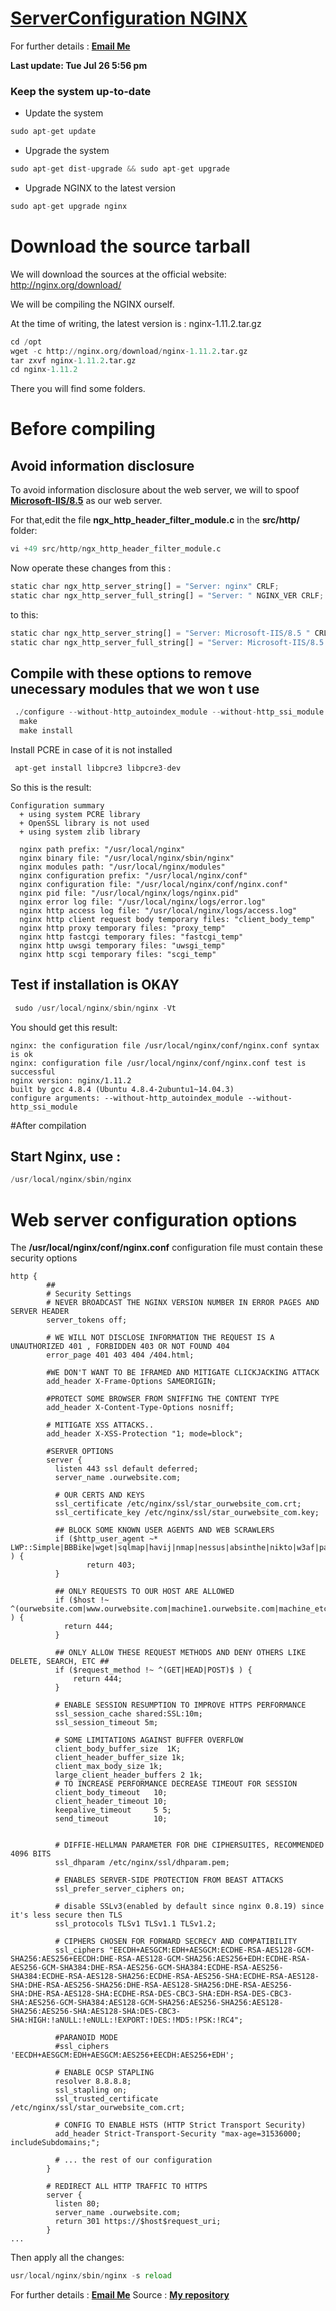 # [ServerConfiguration NGINX](https://github.com/NGENDAKURIYOLionel/ServerConfiguration/blob/master/nginx_precompilation.md)
For further details : **[Email Me](mailto:ngendlio@gmail.com)**

**Last update: Tue Jul 26 5:56 pm**

### Keep the system up-to-date
* Update the system
```python
sudo apt-get update 
```
* Upgrade the system
```python
sudo apt-get dist-upgrade && sudo apt-get upgrade 
```
* Upgrade NGINX to the latest version
```python
sudo apt-get upgrade nginx
```

# Download the source tarball
We will download the sources at the official website: http://nginx.org/download/

We will be compiling the NGINX ourself.

At the time of writing, the latest version is : nginx-1.11.2.tar.gz

```python
cd /opt
wget -c http://nginx.org/download/nginx-1.11.2.tar.gz
tar zxvf nginx-1.11.2.tar.gz
cd nginx-1.11.2
```
There you will find some folders.

# Before compiling
## Avoid information disclosure
To avoid information disclosure about the web server, we will to spoof **[Microsoft-IIS/8.5](http://www.iis.net/)**  as our web server. 

For that,edit the file **ngx_http_header_filter_module.c** in the **src/http/** folder:

```python
vi +49 src/http/ngx_http_header_filter_module.c
```
Now operate these changes from this : 
```python
static char ngx_http_server_string[] = "Server: nginx" CRLF;
static char ngx_http_server_full_string[] = "Server: " NGINX_VER CRLF;
```
to this: 
```python
static char ngx_http_server_string[] = "Server: Microsoft-IIS/8.5 " CRLF;
static char ngx_http_server_full_string[] = "Server: Microsoft-IIS/8.5 " NGINX_VER CRLF;
```

## Compile with these options to remove unecessary modules that we won t use
```python
 ./configure --without-http_autoindex_module --without-http_ssi_module
  make 
  make install
```
Install PCRE in case of it is not installed
```python
 apt-get install libpcre3 libpcre3-dev
```
So this is the result:
```
Configuration summary
  + using system PCRE library
  + OpenSSL library is not used
  + using system zlib library

  nginx path prefix: "/usr/local/nginx"
  nginx binary file: "/usr/local/nginx/sbin/nginx"
  nginx modules path: "/usr/local/nginx/modules"
  nginx configuration prefix: "/usr/local/nginx/conf"
  nginx configuration file: "/usr/local/nginx/conf/nginx.conf"
  nginx pid file: "/usr/local/nginx/logs/nginx.pid"
  nginx error log file: "/usr/local/nginx/logs/error.log"
  nginx http access log file: "/usr/local/nginx/logs/access.log"
  nginx http client request body temporary files: "client_body_temp"
  nginx http proxy temporary files: "proxy_temp"
  nginx http fastcgi temporary files: "fastcgi_temp"
  nginx http uwsgi temporary files: "uwsgi_temp"
  nginx http scgi temporary files: "scgi_temp"
```
## Test if installation is OKAY
```python
 sudo /usr/local/nginx/sbin/nginx -Vt 
```
You should get this result:
```
nginx: the configuration file /usr/local/nginx/conf/nginx.conf syntax is ok
nginx: configuration file /usr/local/nginx/conf/nginx.conf test is successful
nginx version: nginx/1.11.2
built by gcc 4.8.4 (Ubuntu 4.8.4-2ubuntu1~14.04.3) 
configure arguments: --without-http_autoindex_module --without-http_ssi_module
```
#After compilation
## Start Nginx, use :
```python
/usr/local/nginx/sbin/nginx
```
# Web server configuration options

The **/usr/local/nginx/conf/nginx.conf** configuration file must contain these security options 

```Nginx
http {
        ##
        # Security Settings
        # NEVER BROADCAST THE NGINX VERSION NUMBER IN ERROR PAGES AND SERVER HEADER
        server_tokens off;
        
        # WE WILL NOT DISCLOSE INFORMATION THE REQUEST IS A UNAUTHORIZED 401 , FORBIDDEN 403 OR NOT FOUND 404 
        error_page 401 403 404 /404.html;
        
        #WE DON'T WANT TO BE IFRAMED AND MITIGATE CLICKJACKING ATTACK
        add_header X-Frame-Options SAMEORIGIN;
        
        #PROTECT SOME BROWSER FROM SNIFFING THE CONTENT TYPE
        add_header X-Content-Type-Options nosniff;
        
        # MITIGATE XSS ATTACKS..
        add_header X-XSS-Protection "1; mode=block";
        
        #SERVER OPTIONS
        server {
          listen 443 ssl default deferred;
          server_name .ourwebsite.com;
          
          # OUR CERTS AND KEYS
          ssl_certificate /etc/nginx/ssl/star_ourwebsite_com.crt;
          ssl_certificate_key /etc/nginx/ssl/star_ourwebsite_com.key;
          
          ## BLOCK SOME KNOWN USER AGENTS AND WEB SCRAWLERS
          if ($http_user_agent ~* LWP::Simple|BBBike|wget|sqlmap|havij|nmap|nessus|absinthe|nikto|w3af|pangolin|bsqlbf|prog.customcrawler|mysqloit|netsparker ) {
                 return 403;
          }
           
          ## ONLY REQUESTS TO OUR HOST ARE ALLOWED 
          if ($host !~ ^(ourwebsite.com|www.ourwebsite.com|machine1.ourwebsite.com|machine_etc.ourwebsite.com)$ ) {
            return 444;
          }
          
          ## ONLY ALLOW THESE REQUEST METHODS AND DENY OTHERS LIKE DELETE, SEARCH, ETC ##
          if ($request_method !~ ^(GET|HEAD|POST)$ ) {
              return 444;
          }

          # ENABLE SESSION RESUMPTION TO IMPROVE HTTPS PERFORMANCE
          ssl_session_cache shared:SSL:10m;
          ssl_session_timeout 5m;
          
          # SOME LIMITATIONS AGAINST BUFFER OVERFLOW 
          client_body_buffer_size  1K;
          client_header_buffer_size 1k;
          client_max_body_size 1k;
          large_client_header_buffers 2 1k;
          # TO INCREASE PERFORMANCE DECREASE TIMEOUT FOR SESSION
          client_body_timeout   10;
          client_header_timeout 10;
          keepalive_timeout     5 5;
          send_timeout          10;
          
        
          # DIFFIE-HELLMAN PARAMETER FOR DHE CIPHERSUITES, RECOMMENDED 4096 BITS
          ssl_dhparam /etc/nginx/ssl/dhparam.pem;
        
          # ENABLES SERVER-SIDE PROTECTION FROM BEAST ATTACKS
          ssl_prefer_server_ciphers on;
          
          # disable SSLv3(enabled by default since nginx 0.8.19) since it's less secure then TLS
          ssl_protocols TLSv1 TLSv1.1 TLSv1.2;
          
          # CIPHERS CHOSEN FOR FORWARD SECRECY AND COMPATIBILITY
          ssl_ciphers "EECDH+AESGCM:EDH+AESGCM:ECDHE-RSA-AES128-GCM-SHA256:AES256+EECDH:DHE-RSA-AES128-GCM-SHA256:AES256+EDH:ECDHE-RSA-AES256-GCM-SHA384:DHE-RSA-AES256-GCM-SHA384:ECDHE-RSA-AES256-SHA384:ECDHE-RSA-AES128-SHA256:ECDHE-RSA-AES256-SHA:ECDHE-RSA-AES128-SHA:DHE-RSA-AES256-SHA256:DHE-RSA-AES128-SHA256:DHE-RSA-AES256-SHA:DHE-RSA-AES128-SHA:ECDHE-RSA-DES-CBC3-SHA:EDH-RSA-DES-CBC3-SHA:AES256-GCM-SHA384:AES128-GCM-SHA256:AES256-SHA256:AES128-SHA256:AES256-SHA:AES128-SHA:DES-CBC3-SHA:HIGH:!aNULL:!eNULL:!EXPORT:!DES:!MD5:!PSK:!RC4";
          
          #PARANOID MODE 
          #ssl_ciphers 'EECDH+AESGCM:EDH+AESGCM:AES256+EECDH:AES256+EDH';

          # ENABLE OCSP STAPLING 
          resolver 8.8.8.8;
          ssl_stapling on;
          ssl_trusted_certificate /etc/nginx/ssl/star_ourwebsite_com.crt;
        
          # CONFIG TO ENABLE HSTS (HTTP Strict Transport Security)
          add_header Strict-Transport-Security "max-age=31536000; includeSubdomains;";
        
          # ... the rest of our configuration
        }
        
        # REDIRECT ALL HTTP TRAFFIC TO HTTPS
        server {
          listen 80;
          server_name .ourwebsite.com;
          return 301 https://$host$request_uri;
        }
...
```

Then apply all the changes: 
```python
usr/local/nginx/sbin/nginx -s reload
```


For further details : **[Email Me](mailto:ngendlio@gmail.com)**
Source : **[My repository](https://github.com/NGENDAKURIYOLionel/ServerConfiguration/blob/master/nginx_precompilation.md)**













